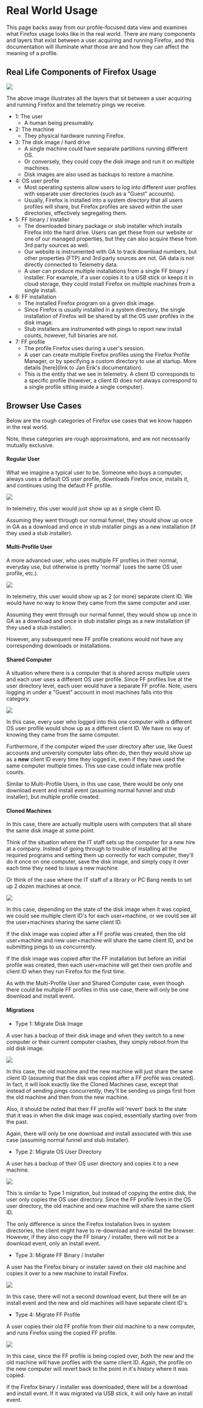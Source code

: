 # Real World Usage

This page backs away from our profile-focused data view and examines what Firefox usage looks like in the real world. There are many components and layers that exist between a user acquiring and running Firefox, and this documentation will illuminate what those are and how they can affect the meaning of a profile. 

## Real Life Components of Firefox Usage

![](images/real-life-usage-components.png)

The above image illustrates all the layers that sit between a user acquiring and running Firefox and the telemetry pings we receive. 

* 1: The user
	- A human being presumably. 
* 2: The machine
	- They physical hardware running Firefox. 
* 3: The disk image / hard drive
	- A single machine could have separate partitions running different OS. 
	- Or conversely, they could copy the disk image and run it on multiple machines. 
	- Disk images are also used as backups to restore a machine. 
* 4: OS user profile
	- Most operating systems allow users to log into different user profiles with separate user directories (such as a "Guest" accounts). 
	- Usually, Firefox is installed into a system directory that all users profiles will share, but Firefox profiles are saved within the user directories, effectively segregating them. 
* 5: FF binary / installer
	- The downloaded binary package or stub installer which installs Firefox into the hard drive. Users can get these from our website or one of our managed properties, but they can also acquire these from 3rd party sources as well. 
	- Our website is instrumented with GA to track download numbers, but other properties (FTP) and 3rd party sources are not. GA data is not directly connected to Telemetry data. 
	- A user can produce multiple installations from a single FF binary / installer. For example, if a user copies it to a USB stick or keeps it in cloud storage, they could install Firefox on multiple machines from a single install. 
* 6: FF installation
	- The installed Firefox program on a given disk image. 
	- Since Firefox is usually installed in a system directory, the single installation of Firefox will be shared by all the OS user profiles in the disk image. 
	- Stub installers are instrumented with pings to report new install counts, however, full binaries are not. 
* 7: FF profile
	- The profile Firefox uses during a user's session. 
	- A user can create multiple Firefox profiles using the Firefox Profile Manager, or by specifying a custom directory to use at startup. More details [here](link to Jan Erik's documentation). 
	- This is the entity that we see in telemetry. A client ID corresponds to a specific profile (however, a client ID does not always correspond to a single profile sitting inside a single computer). 

## Browser Use Cases

Below are the rough categories of Firefox use cases that we know happen in the real world. 

Note, these categories are rough approximations, and are not necessarily mutually exclusive. 

#### Regular User

What we imagine a typical user to be. Someone who buys a computer, always uses a default OS user profile, downloads Firefox once, installs it, and continues using the default FF profile. 

![](images/regular-user.png)

In telemetry, this user would just show up as a single client ID. 

Assuming they went through our normal funnel, they should show up once in GA as a download and once in stub installer pings as a new installation (if they used a stub installer). 

#### Multi-Profile User

A more advanced user, who uses multiple FF profiles in their normal, everyday use, but otherwise is pretty 'normal' (uses the same OS user profile, etc.). 

![](images/multi-profile-user.png)

In telemetry, this user would show up as 2 (or more) separate client ID. We would have no way to know they came from the same computer and user. 

Assuming they went through our normal funnel, they would show up once in GA as a download and once in stub installer pings as a new installation (if they used a stub installer). 

However, any subsequent new FF profile creations would not have any corresponding downloads or installations. 

#### Shared Computer

A situation where there is a computer that is shared across multiple users and each user uses a different OS user profile. Since FF profiles live at the user directory level, each user would have a separate FF profile. Note, users logging in under a "Guest" account in most machines falls into this category.

![](images/shared-computer.png)

In this case, every user who logged into this one computer with a different OS user profile would show up as a different client ID. We have no way of knowing they came from the same computer. 

Furthermore, if the computer wiped the user directory after use, like Guest accounts and university computer labs often do, then they would show up as a **new** client ID every time they logged in, even if they have used the same computer multiple times. This use case could inflate new profile counts. 

Similar to Multi-Profile Users, in this use case, there would be only one download event and install event (assuming normal funnel and stub installer), but multiple profile created. 

#### Cloned Machines

In this case, there are actually multiple users with computers that all share the same disk image at some point. 

Think of the situation where the IT staff sets up the computer for a new hire at a company. Instead of going through to trouble of installing all the required programs and setting them up correctly for each computer, they'll do it once on one computer, save the disk image, and simply copy it over each time they need to issue a new machine. 

Or think of the case where the IT staff of a library or PC Bang needs to set up 2 dozen machines at once. 

![](images/cloned-machines.png)

In this case, depending on the state of the disk image when it was copied, we could see multiple client ID's for each user+machine, or we could see all the user+machines sharing the same client ID. 

If the disk image was copied after a FF profile was created, then the old user+machine and new user+machine will share the same client ID, and be submitting pings to us concurrently. 

If the disk image was copied after the FF installation but before an initial profile was created, then each user+machine will get their own profile and client ID when they run Firefox for the first time. 

As with the Multi-Profile User and Shared Computer case, even though there could be multiple FF profiles in this use case, there will only be one download and install event.  

#### Migrations

* Type 1: Migrate Disk Image

A user has a backup of their disk image and when they switch to a new computer or their current computer crashes, they simply reboot from the old disk image. 

![](images/migration-1.png)

In this case, the old machine and the new machine will just share the same client ID (assuming that the disk was copied after a FF profile was created). In fact, it will look exactly like the Cloned Machines case, except that instead of sending pings concurrently, they'll be sending us pings first from the old machine and then from the new machine. 

Also, it should be noted that their FF profile will 'revert' back to the state that it was in when the disk image was copied, essentially starting over from the past. 

Again, there will only be one download and install associated with this use case (assuming normal funnel and stub installer). 

* Type 2: Migrate OS User Directory

A user has a backup of their OS user directory and copies it to a new machine. 

![](images/migration-2.png)

This is similar to Type 1 migration, but instead of copying the entire disk, the user only copies the OS user directory. Since the FF profile lives in the OS user directory, the old machine and new machine will share the same client ID. 

The only difference is since the Firefox Installation lives in system directories, the client might have to re-download and re-install the browser. However, if they also copy the FF binary / installer, there will not be a download event, only an install event. 

* Type 3: Migrate FF Binary / Installer

A user has the Firefox binary or installer saved on their old machine and copies it over to a new machine to install Firefox. 

![](images/migration-3.png)

In this case, there will not a second download event, but there will be an install event and the new and old machines will have separate client ID's. 

* Type 4: Migrate FF Profile

A user copies their old FF profile from their old machine to a new computer, and runs Firefox using the copied FF profile. 

![](images/migration-4.png)

In this case, since the FF profile is being copied over, both the new and the old machine will have profiles with the same client ID. Again, the profile on the new computer will revert back to the point in it's history where it was copied. 

If the Firefox binary / installer was downloaded, there will be a download and install event. If it was migrated via USB stick, it will only have an install event. 


